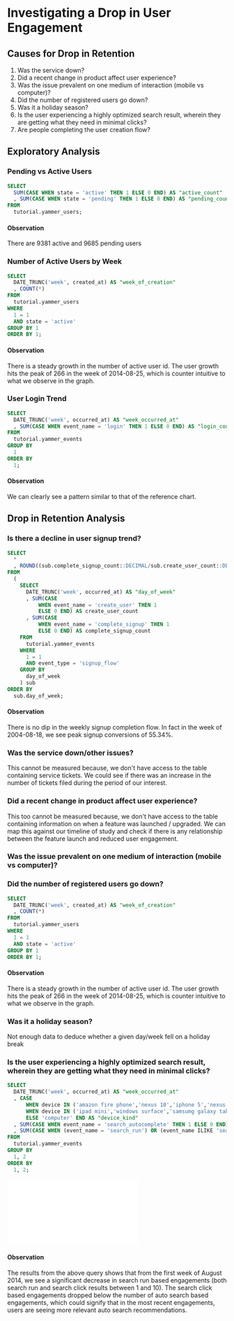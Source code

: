 # Investigating a Drop in User Engagement

## Causes for Drop in Retention
1. Was the service down?
2. Did a recent change in product affect user experience?
3. Was the issue prevalent on one medium of interaction (mobile vs computer)?
4. Did the number of registered users go down?
5. Was it a holiday season?
6. Is the user experiencing a highly optimized search result, wherein they are getting what they need in minimal clicks?
7. Are people completing the user creation flow?

## Exploratory Analysis
### Pending vs Active Users
```sql
SELECT
  SUM(CASE WHEN state = 'active' THEN 1 ELSE 0 END) AS "active_count"
  , SUM(CASE WHEN state = 'pending' THEN 1 ELSE 0 END) AS "pending_count"
FROM
  tutorial.yammer_users;
```
#### Observation
There are 9381 active and 9685 pending users

### Number of Active Users by Week
```sql
SELECT
  DATE_TRUNC('week', created_at) AS "week_of_creation"
  , COUNT(*)
FROM
  tutorial.yammer_users
WHERE
  1 = 1
  AND state = 'active'
GROUP BY 1
ORDER BY 1;
```
#### Observation
There is a steady growth in the number of active user id. The user growth hits the peak of 266 in the week of 2014-08-25, which is counter intuitive to what we observe in the graph.

### User Login Trend
```sql
SELECT 
  DATE_TRUNC('week', occurred_at) AS "week_occurred_at"
  , SUM(CASE WHEN event_name = 'login' THEN 1 ELSE 0 END) AS "login_count"
FROM
  tutorial.yammer_events
GROUP BY
  1
ORDER BY 
  1;
```
#### Observation
We can clearly see a pattern similar to that of the reference chart.

## Drop in Retention Analysis
### Is there a decline in user signup trend?
```sql
SELECT
  *
  , ROUND((sub.complete_signup_count::DECIMAL/sub.create_user_count::DECIMAL)*100, 2) AS completion_pct
FROM
  (
    SELECT
      DATE_TRUNC('week', occurred_at) AS "day_of_week"
      , SUM(CASE 
          WHEN event_name = 'create_user' THEN 1 
          ELSE 0 END) AS create_user_count
      , SUM(CASE 
          WHEN event_name = 'complete_signup' THEN 1 
          ELSE 0 END) AS complete_signup_count
    FROM
      tutorial.yammer_events
    WHERE
      1 = 1
      AND event_type = 'signup_flow'
    GROUP BY
      day_of_week
    ) sub
ORDER BY
  sub.day_of_week;
```
#### Observation
There is no dip in the weekly signup completion flow. In fact in the week of 2004-08-18, we see peak signup conversions of 55.34%.

### Was the service down/other issues?
This cannot be measured because, we don't have access to the table containing service tickets. We could see if there was an increase in the number of tickets filed during the period of our interest.

### Did a recent change in product affect user experience?
This too cannot be measured because, we don't have access to the table containing information on when a feature was launched / upgraded. We can map this against our timeline of study and check if there is any relationship between the feature launch and reduced user engagement.

### Was the issue prevalent on one medium of interaction (mobile vs computer)?

### Did the number of registered users go down?
```sql
SELECT
  DATE_TRUNC('week', created_at) AS "week_of_creation"
  , COUNT(*)
FROM
  tutorial.yammer_users
WHERE
  1 = 1
  AND state = 'active'
GROUP BY 1
ORDER BY 1;
```
#### Observation
There is a steady growth in the number of active user id. The user growth hits the peak of 266 in the week of 2014-08-25, which is counter intuitive to what we observe in the graph.
### Was it a holiday season?
Not enough data to deduce whether a given day/week fell on a holiday break

### Is the user experiencing a highly optimized search result, wherein they are getting what they need in minimal clicks?
```sql
SELECT 
  DATE_TRUNC('week', occurred_at) AS "week_occurred_at"
  , CASE 
      WHEN device IN ('amazon fire phone','nexus 10','iphone 5','nexus 7','iphone 5s','nexus 5','htc one','iphone 4s','samsung galaxy note','nokia lumia 635','samsung galaxy s4') THEN 'mobile'
      WHEN device IN ('ipad mini','windows surface','samsumg galaxy tablet','kindle fire','ipad air') THEN 'tablet'
      ELSE 'computer' END AS "device_kind"
  , SUM(CASE WHEN event_name = 'search_autocomplete' THEN 1 ELSE 0 END) AS "autosearch_count"
  , SUM(CASE WHEN (event_name = 'search_run') OR (event_name ILIKE 'search_click_result_%') THEN 1 ELSE 0 END) AS "search_run_count"
FROM
  tutorial.yammer_events
GROUP BY
  1, 2
ORDER BY 
  1, 2;
```
![User Engagement Over Time](drop_in_user_engagement.md)
#### Observation
The results from the above query shows that from the first week of August 2014, we see a significant decrease in search run based engagements (both search run and search click results between 1 and 10). The search click based engagements dropped below the number of auto search based engagements, which could signify that in the most recent engagements, users are seeing more relevant auto search recommendations.